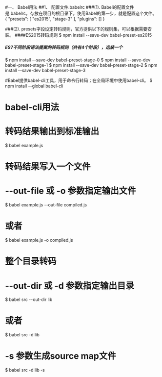 #一、 Babel用法
##1、 配置文件.babelrc
###(1). Babel的配置文件是.babelrc，存放在项目的根目录下。使用Babel的第一步，就是配置这个文件。
{
  "presets": [
    "es2015",
    "stage-3"
  ],
  "plugins": []
}

###(2). presets字段设定转码规则，官方提供以下的规则集，可以根据需要安装。
####ES2015转码规则
$ npm install --save-dev babel-preset-es2015

##### ES7不同阶段语法提案的转码规则（共有4个阶段），选装一个
$ npm install --save-dev babel-preset-stage-0
$ npm install --save-dev babel-preset-stage-1
$ npm install --save-dev babel-preset-stage-2
$ npm install --save-dev babel-preset-stage-3

#Babel提供babel-cli工具，用于命令行转码；在全局环境中使用babel-cli。
$ npm install --global babel-cli

# babel-cli用法
# 转码结果输出到标准输出
$ babel example.js

# 转码结果写入一个文件
# --out-file 或 -o 参数指定输出文件
$ babel example.js --out-file compiled.js
# 或者
$ babel example.js -o compiled.js

# 整个目录转码
# --out-dir 或 -d 参数指定输出目录
$ babel src --out-dir lib
# 或者
$ babel src -d lib

# -s 参数生成source map文件
$ babel src -d lib -s
